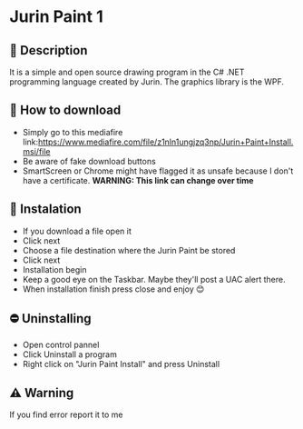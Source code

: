 # Jurin Paint 1
## 📖 Description
It is a simple and open source drawing program in the C# .NET programming language created by Jurin. The graphics library is the WPF.
## 💽 How to download
* Simply go to this mediafire link:https://www.mediafire.com/file/z1nln1ungjzq3np/Jurin+Paint+Install.msi/file
* Be aware of fake download buttons
* SmartScreen or Chrome might have flagged it as unsafe because I don't have a certificate.
**WARNING: This link can change over time**
## 💾 Instalation
* If you download a file open it
* Click next
* Choose a file destination where the Jurin Paint be stored
* Click next
* Installation begin
* Keep a good eye on the Taskbar. Maybe they'll post a UAC alert there.
* When installation finish press close and enjoy 😊
## ⛔ Uninstalling
* Open control pannel
* Click Uninstall a program
* Right click on "Jurin Paint Install" and press Uninstall
## ⚠️ Warning
If you find error report it to me
